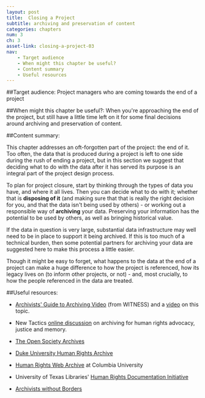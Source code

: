 ```yaml
---
layout: post
title:  Closing a Project
subtitle: archiving and preservation of content
categories: chapters
num: 3
ch: 3
asset-link: closing-a-project-03
nav: 
    - Target audience
    - When might this chapter be useful? 
    - Content summary
    - Useful resources
---
```


##<span id="target-audience">Target audience</span>:
Project managers who are coming towards the end of a project 

##<span id="when-might-this-chapter-be-useful?">When might this chapter be useful?</span>:
When you're approaching the end of the project, but still have a little time left on it for some final decisions around archiving and preservation of content. 

##<span id="content-summary">Content summary</span>:

This chapter addresses an oft-forgotten part of the project: the end of it. Too often, the data that is produced during a project is left to one side during the rush of ending a project, but in this section we suggest that deciding what to do with the data after it has served its purpose is an integral part of the project design process. 

To plan for project closure, start by thinking through the types of data you have, and where it all lives. Then you can decide what to do with it; whether that is **disposing of it** (and making sure that that is really the right decision for you, and that the data isn't being used by others) - or working out a responsible way of **archiving** your data. Preserving your information has the potential to be used by others, as well as bringing historical value.

If the data in question is very large, substantial data infrastructure may well need to be in place to support it being archived. If this is too much of a technical burden, then some potential partners for archiving your data are suggested here to make this process a little easier. 

Though it might be easy to forget, what happens to the data at the end of a project can make a huge difference to how the project is referenced, how its legacy lives on (to inform other projects, or not) - and, most crucially, to how the people referenced in the data are treated.

##<span id="useful-resources">Useful resources</span>:

* [Archivists' Guide to Archiving Video](http://archiveguide.witness.org/) (from WITNESS) and a [video](http://blog.witness.org/2014/10/video-series-archiving-and-preservation-activists/) on this topic.

* New Tactics [online discussion](https://www.newtactics.org/conversation/archiving-human-rights-advocacy-justice-and-memory) on archiving for human rights advocacy, justice and memory. 
 
* [The Open Society Archives](http://www.osaarchivum.org/)

* [Duke University Human Rights Archive](http://library.duke.edu/rubenstein/human-rights/)

* [Human Rights Web Archive](http://hrwa.cul.columbia.edu/) at Columbia University 

* University of Texas Libraries' [Human Rights Documentation Initiative](http://www.lib.utexas.edu/hrdi) 

* [Archivists without Borders](http://www.arxivers.org/en/asf_internacional.php)